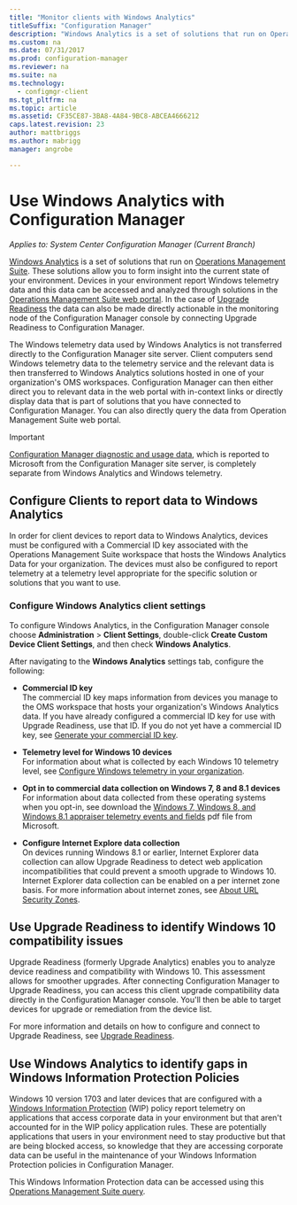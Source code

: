```yaml
---
title: "Monitor clients with Windows Analytics"
titleSuffix: "Configuration Manager"
description: "Windows Analytics is a set of solutions that run on Operations Management Suite that allow you do draw valuable insights into the current state of your environment by leveraging the Windows telemetry data that is reported by devices in your environment."
ms.custom: na
ms.date: 07/31/2017
ms.prod: configuration-manager
ms.reviewer: na
ms.suite: na
ms.technology:
  - configmgr-client
ms.tgt_pltfrm: na
ms.topic: article
ms.assetid: CF35CE87-3BA8-4A84-9BC8-ABCEA4666212
caps.latest.revision: 23
author: mattbriggs
ms.author: mabrigg
manager: angrobe

---
```


# Use Windows Analytics with Configuration Manager

*Applies to: System Center Configuration Manager (Current Branch)*

[Windows Analytics](https://www.microsoft.com/WindowsForBusiness/windows-analytics) is a set of solutions that run on [Operations Management Suite](/azure/operations-management-suite/operations-management-suite-overview). These solutions allow you to form insight into the current state of your environment. Devices in your environment report Windows telemetry data and this data can be accessed and analyzed through solutions in the [Operations Management Suite web portal](https://mms.microsoft.com). In the case of [Upgrade Readiness](/sccm/core/clients/manage/upgrade/upgrade-analytics) the data can also be made directly actionable in the monitoring node of the Configuration Manager console by connecting Upgrade Readiness to Configuration Manager.

The Windows telemetry data used by Windows Analytics is not transferred directly to the Configuration Manager site server. Client computers send Windows telemetry data to the telemetry service and the relevant data is then transferred to Windows Analytics solutions hosted in one of your organization's OMS workspaces. Configuration Manager can then either direct you to relevant data in the web portal with in-context links or directly display data that is part of solutions that you have connected to Configuration Manager. You can also directly query the data from Operation Management Suite web portal.

>[!Important]
>[Configuration Manager diagnostic and usage data](../../plan-design/diagnostics/diagnostics-and-usage-data.md), which is reported to Microsoft from the Configuration Manager site server, is completely separate from Windows Analytics and Windows telemetry.

## Configure Clients to report data to Windows Analytics

In order for client devices to report data to Windows Analytics, devices must be configured with a Commercial ID key associated with the Operations Management Suite workspace that hosts the Windows Analytics Data for your organization. The devices must also be configured to report telemetry at a telemetry level appropriate for the specific solution or solutions that you want to use. 

### Configure Windows Analytics client settings
To configure Windows Analytics, in the Configuration Manager console choose **Administration** > **Client Settings**, double-click **Create Custom Device Client Settings**, and then check **Windows Analytics**.  

After navigating to the **Windows Analytics** settings tab, configure the following:
  -  **Commercial ID key**  
The commercial ID key maps information from devices you manage to the OMS workspace that hosts your organization's Windows Analytics data. If you have already configured a commercial ID key for use with Upgrade Readiness, use that ID. If you do not yet have a commercial ID key, see [Generate your commercial ID key]( https://technet.microsoft.com/itpro/windows/deploy/upgrade-readiness-get-started#generate-your-commercial-id-key).

  -  **Telemetry level for Windows 10 devices**   
For information about what is collected by each Windows 10 telemetry level, see  [Configure Windows telemetry in your organization](https://technet.microsoft.com/itpro/windows/manage/configure-windows-telemetry-in-your-organization#telemetry-levels).

  -  **Opt in to commercial data collection on Windows 7, 8 and 8.1 devices**   
For information about data collected from these operating systems when you opt-in, see download  the [Windows 7, Windows 8, and Windows 8.1 appraiser telemetry events and fields](https://go.microsoft.com/fwlink/?LinkID=822965) pdf file from Microsoft.

  -  **Configure Internet Explore data collection**  
On devices running Windows 8.1 or earlier, Internet Explorer data collection can allow Upgrade Readiness to detect web application incompatibilities that could prevent a smooth upgrade to Windows 10. Internet Explorer data collection can be enabled on a per internet zone basis. For more information about internet zones, see [About URL Security Zones](https://msdn.microsoft.com/library/ms537183(v=vs.85).aspx).

## Use Upgrade Readiness to identify Windows 10 compatibility issues

Upgrade Readiness (formerly Upgrade Analytics) enables you to analyze device readiness and compatibility with Windows 10. This assessment allows for smoother upgrades. After connecting Configuration Manager to Upgrade Readiness, you can access this client upgrade compatibility data directly in the Configuration Manager console. You'll then be able to target devices for upgrade or remediation from the device list.

For more information and details on how to configure and connect to Upgrade Readiness, see [Upgrade Readiness](../../clients/manage/upgrade/upgrade-analytics.md).

## Use Windows Analytics to identify gaps in Windows Information Protection Policies

Windows 10 version 1703 and later devices that are configured with a [Windows Information Protection](https://docs.microsoft.com/en-us/windows/threat-protection/windows-information-protection/protect-enterprise-data-using-wip) (WIP) policy report telemetry on applications that access corporate data in your environment but that aren't accounted for in the WIP policy application rules. These are potentially applications that users in your environment need to stay productive but that are being blocked access, so knowledge that they are accessing corporate data can be useful in the maintenance of your Windows Information Protection policies in Configuration Manager. 

This Windows Information Protection data can be accessed using this [Operations Management Suite query](https://go.microsoft.com/fwlink/?linkid=849952).